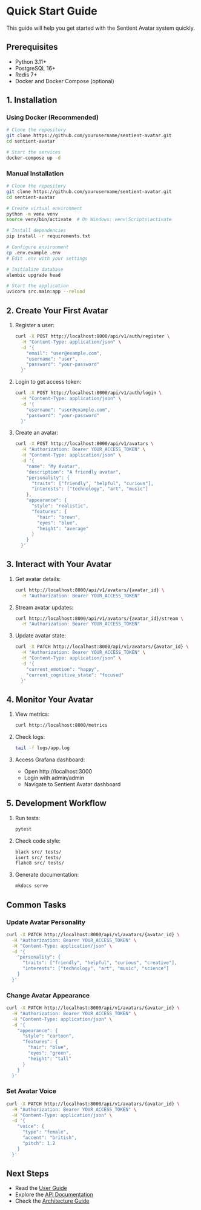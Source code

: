 # Quick Start Guide

This guide will help you get started with the Sentient Avatar system quickly.

## Prerequisites

- Python 3.11+
- PostgreSQL 16+
- Redis 7+
- Docker and Docker Compose (optional)

## 1. Installation

### Using Docker (Recommended)

```bash
# Clone the repository
git clone https://github.com/yourusername/sentient-avatar.git
cd sentient-avatar

# Start the services
docker-compose up -d
```

### Manual Installation

```bash
# Clone the repository
git clone https://github.com/yourusername/sentient-avatar.git
cd sentient-avatar

# Create virtual environment
python -m venv venv
source venv/bin/activate  # On Windows: venv\Scripts\activate

# Install dependencies
pip install -r requirements.txt

# Configure environment
cp .env.example .env
# Edit .env with your settings

# Initialize database
alembic upgrade head

# Start the application
uvicorn src.main:app --reload
```

## 2. Create Your First Avatar

1. Register a user:
   ```bash
   curl -X POST http://localhost:8000/api/v1/auth/register \
     -H "Content-Type: application/json" \
     -d '{
       "email": "user@example.com",
       "username": "user",
       "password": "your-password"
     }'
   ```

2. Login to get access token:
   ```bash
   curl -X POST http://localhost:8000/api/v1/auth/login \
     -H "Content-Type: application/json" \
     -d '{
       "username": "user@example.com",
       "password": "your-password"
     }'
   ```

3. Create an avatar:
   ```bash
   curl -X POST http://localhost:8000/api/v1/avatars \
     -H "Authorization: Bearer YOUR_ACCESS_TOKEN" \
     -H "Content-Type: application/json" \
     -d '{
       "name": "My Avatar",
       "description": "A friendly avatar",
       "personality": {
         "traits": ["friendly", "helpful", "curious"],
         "interests": ["technology", "art", "music"]
       },
       "appearance": {
         "style": "realistic",
         "features": {
           "hair": "brown",
           "eyes": "blue",
           "height": "average"
         }
       }
     }'
   ```

## 3. Interact with Your Avatar

1. Get avatar details:
   ```bash
   curl http://localhost:8000/api/v1/avatars/{avatar_id} \
     -H "Authorization: Bearer YOUR_ACCESS_TOKEN"
   ```

2. Stream avatar updates:
   ```bash
   curl http://localhost:8000/api/v1/avatars/{avatar_id}/stream \
     -H "Authorization: Bearer YOUR_ACCESS_TOKEN"
   ```

3. Update avatar state:
   ```bash
   curl -X PATCH http://localhost:8000/api/v1/avatars/{avatar_id} \
     -H "Authorization: Bearer YOUR_ACCESS_TOKEN" \
     -H "Content-Type: application/json" \
     -d '{
       "current_emotion": "happy",
       "current_cognitive_state": "focused"
     }'
   ```

## 4. Monitor Your Avatar

1. View metrics:
   ```bash
   curl http://localhost:8000/metrics
   ```

2. Check logs:
   ```bash
   tail -f logs/app.log
   ```

3. Access Grafana dashboard:
   - Open http://localhost:3000
   - Login with admin/admin
   - Navigate to Sentient Avatar dashboard

## 5. Development Workflow

1. Run tests:
   ```bash
   pytest
   ```

2. Check code style:
   ```bash
   black src/ tests/
   isort src/ tests/
   flake8 src/ tests/
   ```

3. Generate documentation:
   ```bash
   mkdocs serve
   ```

## Common Tasks

### Update Avatar Personality

```bash
curl -X PATCH http://localhost:8000/api/v1/avatars/{avatar_id} \
  -H "Authorization: Bearer YOUR_ACCESS_TOKEN" \
  -H "Content-Type: application/json" \
  -d '{
    "personality": {
      "traits": ["friendly", "helpful", "curious", "creative"],
      "interests": ["technology", "art", "music", "science"]
    }
  }'
```

### Change Avatar Appearance

```bash
curl -X PATCH http://localhost:8000/api/v1/avatars/{avatar_id} \
  -H "Authorization: Bearer YOUR_ACCESS_TOKEN" \
  -H "Content-Type: application/json" \
  -d '{
    "appearance": {
      "style": "cartoon",
      "features": {
        "hair": "blue",
        "eyes": "green",
        "height": "tall"
      }
    }
  }'
```

### Set Avatar Voice

```bash
curl -X PATCH http://localhost:8000/api/v1/avatars/{avatar_id} \
  -H "Authorization: Bearer YOUR_ACCESS_TOKEN" \
  -H "Content-Type: application/json" \
  -d '{
    "voice": {
      "type": "female",
      "accent": "british",
      "pitch": 1.2
    }
  }'
```

## Next Steps

- Read the [User Guide](../user-guide/authentication.md)
- Explore the [API Documentation](../api/overview.md)
- Check the [Architecture Guide](../architecture/overview.md) 